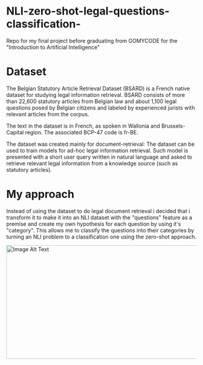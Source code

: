 # NLI-zero-shot-legal-questions-classification-
Repo for my final project before graduating from GOMYCODE for the "Introduction to Artificial Intelligence" 

# Dataset
The Belgian Statutory Article Retrieval Dataset (BSARD) is a French native dataset for studying legal information retrieval. BSARD consists of more than 22,600 statutory articles from Belgian law and about 1,100 legal questions posed by Belgian citizens and labeled by experienced jurists with relevant articles from the corpus.

The text in the dataset is in French, as spoken in Wallonia and Brussels-Capital region. The associated BCP-47 code is fr-BE.

The dataset was created mainly for document-retrieval: The dataset can be used to train models for ad-hoc legal information retrieval. Such model is presented with a short user query written in natural language and asked to retrieve relevant legal information from a knowledge source (such as statutory articles).

# My approach

Instead of using the dataset to do legal document retrieval i decided that i transform it to make it into an NLI dataset with the "questions" feature as a premise and create my own hypothesis for each question by using it's "category". This allows me to classify the questions into their categories by turning an NLI problem to a classification one using the zero-shot approach.

<img src="NLI zero shot.png" alt="Image Alt Text" width="800" height="300">




